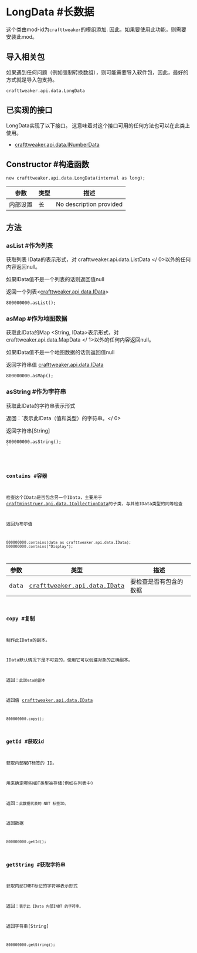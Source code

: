 # LongData #长数据



这个类由mod-id为`crafttweaker`的模组添加. 因此，如果要使用此功能，则需要安装此mod。

## 导入相关包
如果遇到任何问题（例如强制转换数组），则可能需要导入软件包，因此，最好的方式就是导入包支持。
```zenscript
crafttweaker.api.data.LongData
```

## 已实现的接口
LongData实现了以下接口。 这意味着对这个接口可用的任何方法也可以在此类上使用。
- [crafttweaker.api.data.INumberData](/vanilla/api/data/INumberData)

## Constructor #构造函数
```zenscript
new crafttweaker.api.data.LongData(internal as long);
```
| 参数   | 类型 | 描述                      |
| ---- | -- | ----------------------- |
| 内部设置 | 长  | No description provided |



## 方法
### asList #作为列表

获取列表<IData> IData的表示形式，对 crafttweaker.api.data.ListData </ 0>以外的任何内容返回null。</p> 

如果IData值不是一个列表的话则返回值null

返回一个列表<[crafttweaker.api.data.IData](/vanilla/api/data/IData)>



```zenscript
800000000.asList();
```




### asMap #作为地图数据

获取此IData的Map <String, IData>表示形式，对 crafttweaker.api.data.MapData </ 1>以外的任何内容返回null。</p> 

如果IData值不是一个地图数据的话则返回值null

返回字符串值 [crafttweaker.api.data.IData](/vanilla/api/data/IData)



```zenscript
800000000.asMap();
```




### asString #作为字符串

获取此IData的字符串表示形式

返回：`表示此IData（值和类型）的字符串。</ 0></p>

<p spaces-before="0">返回字符串[String]</p>

<pre><code class="zenscript">800000000.asString();
`</pre> 



### contains #容器

检查这个IData是否包含另一个IData，主要用于[craftminstruer.api.data.ICollectionData](/vanilla/api/data/ICollectionData)的子类，与其他IData类型的同等检查

返回为布尔值



```zenscript
800000000.contains(data as crafttweaker.api.data.IData);
800000000.contains("Display");
```


| 参数   | 类型                                                     | 描述          |
| ---- | ------------------------------------------------------ | ----------- |
| data | [crafttweaker.api.data.IData](/vanilla/api/data/IData) | 要检查是否有包含的数据 |





### copy #复制

制作此IData的副本。

IData默认情况下是不可变的，使用它可以创建对象的正确副本。

返回：`此IData的副本`

返回值 [crafttweaker.api.data.IData](/vanilla/api/data/IData)



```zenscript
800000000.copy();
```




### getId #获取id 

获取内部NBT标签的 ID。

用来确定哪些NBT类型被存储(例如在列表中)

返回：`此数据代表的 NBT 标签ID。`

返回数据



```zenscript
800000000.getId();
```




### getString #获取字符串

获取内部INBT标记的字符串表示形式

返回：`表示此 IData 内部INBT 的字符串。`

返回字符串[String]



```zenscript
800000000.getString();
```


